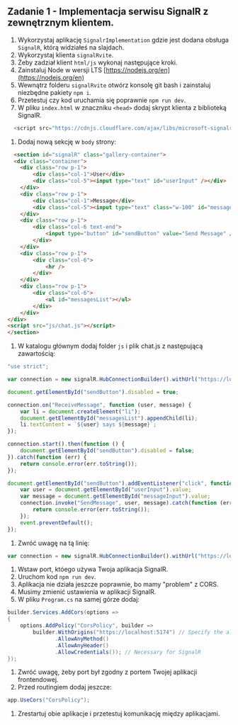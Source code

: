 ## Zadanie 1 - Implementacja serwisu SignalR z zewnętrznym klientem.

1. Wykorzystaj aplikację `SignalrImplementation` gdzie jest dodana obsługa `SignalR`, którą widziałeś na slajdach.
1. Wykorzystaj klienta `signalRvite`.
1. Żeby zadział klient `html/js` wykonaj następujące kroki.
1. Zainstaluj Node w wersji LTS [https://nodejs.org/en](https://nodejs.org/en)
1. Wewnątrz folderu `signalRvite` otwórz konsolę git bash i zainstaluj niezbędne pakiety `npm i`.
1. Przetestuj czy kod uruchamia się poprawnie `npm run dev`.
1. W pliku `index.html` w znaczniku `<head>` dodaj skrypt klienta z biblioteką SignalR.
```js
  <script src="https://cdnjs.cloudflare.com/ajax/libs/microsoft-signalr/8.0.0/signalr.js" integrity="sha512-pn4yorWMbHHvdsldBpkTNjJaoadsoYs/ZgOYHSHUtivn1j/Ddgdnlgt1egjQcP8j4atM3TR+tgIqgjhi5Z11KQ==" crossorigin="anonymous" referrerpolicy="no-referrer"></script>
```
1. Dodaj nową sekcję w `body` strony:
```html
  <section id="signalR" class="gallery-container">
  <div class="container">
    <div class="row p-1">
        <div class="col-1">User</div>
        <div class="col-5"><input type="text" id="userInput" /></div>
    </div>
    <div class="row p-1">
        <div class="col-1">Message</div>
        <div class="col-5"><input type="text" class="w-100" id="messageInput" /></div>
    </div>
    <div class="row p-1">
        <div class="col-6 text-end">
            <input type="button" id="sendButton" value="Send Message" />
        </div>
    </div>
    <div class="row p-1">
        <div class="col-6">
            <hr />
        </div>
    </div>
    <div class="row p-1">
        <div class="col-6">
            <ul id="messagesList"></ul>
        </div>
    </div>
</div>
<script src="js/chat.js"></script>
</section>
```
1. W katalogu głównym dodaj folder `js` i plik chat.js z następującą zawartością:
```js
"use strict";

var connection = new signalR.HubConnectionBuilder().withUrl("https://localhost:7099/chatHub").build();

document.getElementById("sendButton").disabled = true;

connection.on("ReceiveMessage", function (user, message) {
    var li = document.createElement("li");
    document.getElementById("messagesList").appendChild(li);
    li.textContent = `${user} says ${message}`;
});

connection.start().then(function () {
    document.getElementById("sendButton").disabled = false;
}).catch(function (err) {
    return console.error(err.toString());
});

document.getElementById("sendButton").addEventListener("click", function (event) {
    var user = document.getElementById("userInput").value;
    var message = document.getElementById("messageInput").value;
    connection.invoke("SendMessage", user, message).catch(function (err) {
        return console.error(err.toString());
    });
    event.preventDefault();
});
```
1. Zwróć uwagę na tą linię:
```js
var connection = new signalR.HubConnectionBuilder().withUrl("https://localhost:7099/chatHub").build();
```
1. Wstaw port, któego używa Twoja aplikacja SignalR.
1. Uruchom kod `npm run dev`.
1. Aplikacja nie działa jeszcze poprawnie, bo mamy "problem" z CORS.
1. Musimy zmienić ustawienia w aplikacji SignalR.
1. W pliku `Program.cs` na samej górze dodaj:
```csharp
builder.Services.AddCors(options =>
{
    options.AddPolicy("CorsPolicy", builder =>
        builder.WithOrigins("https://localhost:5174") // Specify the allowed origin(s)
               .AllowAnyMethod()
               .AllowAnyHeader()
               .AllowCredentials()); // Necessary for SignalR
}); 
```
1. Zwróć uwagę, żeby port był zgodny z portem Twojej aplikacji frontendowej.
1. Przed routingiem dodaj jeszcze:
```csharp
app.UseCors("CorsPolicy");
```
1. Zrestartuj obie aplikacje i przetestuj komunikację między aplikacjami.



